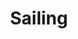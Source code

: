 ---
ee_id: '95'
site: '1'
type: '2'
url: 2010-068-sailing
title: Sailing
year: '2010'
display_year: '2010'
medium: Website
dims:
pitch: "​Fan site for Christopher Cross in Arabic"
ps:
live_url: http://firdos.angelfire.com/
related:
youtube:
related_code:
imgs: chris-cross-2010-068-screenshot-1-database-ih.jpg
subheading:
download:
add_credit:
add_credits:
commission:
layout: things-i-made
---